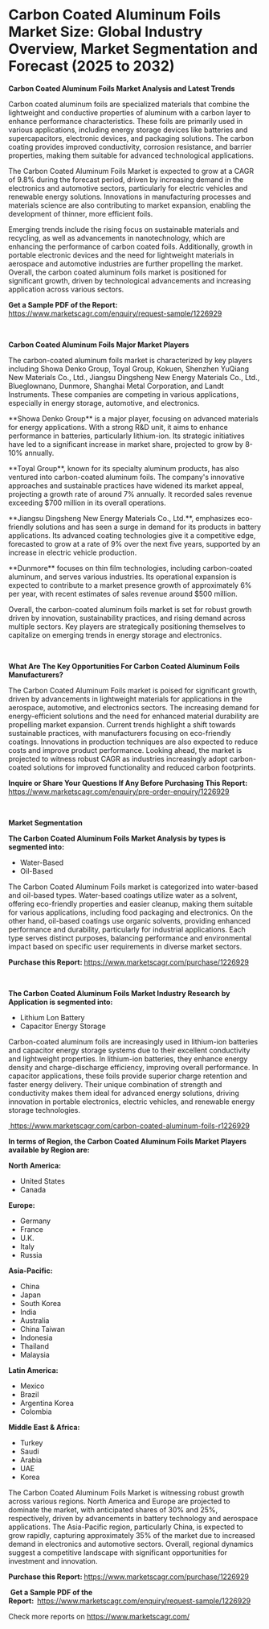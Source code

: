 <p><h1>Carbon Coated Aluminum Foils Market Size: Global Industry Overview, Market Segmentation and Forecast (2025 to 2032)</h1></p><p><strong>Carbon Coated Aluminum Foils Market Analysis and Latest Trends</strong></p>
<p><p>Carbon coated aluminum foils are specialized materials that combine the lightweight and conductive properties of aluminum with a carbon layer to enhance performance characteristics. These foils are primarily used in various applications, including energy storage devices like batteries and supercapacitors, electronic devices, and packaging solutions. The carbon coating provides improved conductivity, corrosion resistance, and barrier properties, making them suitable for advanced technological applications.</p><p>The Carbon Coated Aluminum Foils Market is expected to grow at a CAGR of 9.8% during the forecast period, driven by increasing demand in the electronics and automotive sectors, particularly for electric vehicles and renewable energy solutions. Innovations in manufacturing processes and materials science are also contributing to market expansion, enabling the development of thinner, more efficient foils. </p><p>Emerging trends include the rising focus on sustainable materials and recycling, as well as advancements in nanotechnology, which are enhancing the performance of carbon coated foils. Additionally, growth in portable electronic devices and the need for lightweight materials in aerospace and automotive industries are further propelling the market. Overall, the carbon coated aluminum foils market is positioned for significant growth, driven by technological advancements and increasing application across various sectors.</p></p>
<p><strong>Get a Sample PDF of the Report:&nbsp;</strong> <a href="https://www.marketscagr.com/enquiry/request-sample/1226929?utm_campaign=2304&utm_medium=2&utm_source=Github&utm_content=ia&utm_term=03042025&utm_id=carbon-coated-aluminum-foils">https://www.marketscagr.com/enquiry/request-sample/1226929</a></p>
<p>&nbsp;</p>
<p><strong>Carbon Coated Aluminum Foils Major Market Players</strong></p>
<p><p>The carbon-coated aluminum foils market is characterized by key players including Showa Denko Group, Toyal Group, Kokuen, Shenzhen YuQiang New Materials Co., Ltd., Jiangsu Dingsheng New Energy Materials Co., Ltd., Blueglownano, Dunmore, Shanghai Metal Corporation, and Landt Instruments. These companies are competing in various applications, especially in energy storage, automotive, and electronics.</p><p>**Showa Denko Group** is a major player, focusing on advanced materials for energy applications. With a strong R&D unit, it aims to enhance performance in batteries, particularly lithium-ion. Its strategic initiatives have led to a significant increase in market share, projected to grow by 8-10% annually.</p><p>**Toyal Group**, known for its specialty aluminum products, has also ventured into carbon-coated aluminum foils. The company's innovative approaches and sustainable practices have widened its market appeal, projecting a growth rate of around 7% annually. It recorded sales revenue exceeding $700 million in its overall operations.</p><p>**Jiangsu Dingsheng New Energy Materials Co., Ltd.**, emphasizes eco-friendly solutions and has seen a surge in demand for its products in battery applications. Its advanced coating technologies give it a competitive edge, forecasted to grow at a rate of 9% over the next five years, supported by an increase in electric vehicle production.</p><p>**Dunmore** focuses on thin film technologies, including carbon-coated aluminum, and serves various industries. Its operational expansion is expected to contribute to a market presence growth of approximately 6% per year, with recent estimates of sales revenue around $500 million.</p><p>Overall, the carbon-coated aluminum foils market is set for robust growth driven by innovation, sustainability practices, and rising demand across multiple sectors. Key players are strategically positioning themselves to capitalize on emerging trends in energy storage and electronics.</p></p>
<p>&nbsp;</p>
<p><strong>What Are The Key Opportunities For Carbon Coated Aluminum Foils Manufacturers?</strong></p>
<p><p>The Carbon Coated Aluminum Foils market is poised for significant growth, driven by advancements in lightweight materials for applications in the aerospace, automotive, and electronics sectors. The increasing demand for energy-efficient solutions and the need for enhanced material durability are propelling market expansion. Current trends highlight a shift towards sustainable practices, with manufacturers focusing on eco-friendly coatings. Innovations in production techniques are also expected to reduce costs and improve product performance. Looking ahead, the market is projected to witness robust CAGR as industries increasingly adopt carbon-coated solutions for improved functionality and reduced carbon footprints.</p></p>
<p><strong>Inquire or Share Your Questions If Any Before Purchasing This Report:</strong> <a href="https://www.marketscagr.com/enquiry/pre-order-enquiry/1226929?utm_campaign=2304&utm_medium=2&utm_source=Github&utm_content=ia&utm_term=03042025&utm_id=carbon-coated-aluminum-foils">https://www.marketscagr.com/enquiry/pre-order-enquiry/1226929</a></p>
<p>&nbsp;</p>
<p><strong>Market Segmentation</strong></p>
<p><strong>The Carbon Coated Aluminum Foils Market Analysis by types is segmented into:</strong></p>
<p><ul><li>Water-Based</li><li>Oil-Based</li></ul></p>
<p><p>The Carbon Coated Aluminum Foils market is categorized into water-based and oil-based types. Water-based coatings utilize water as a solvent, offering eco-friendly properties and easier cleanup, making them suitable for various applications, including food packaging and electronics. On the other hand, oil-based coatings use organic solvents, providing enhanced performance and durability, particularly for industrial applications. Each type serves distinct purposes, balancing performance and environmental impact based on specific user requirements in diverse market sectors.</p></p>
<p><strong>Purchase this Report:&nbsp;</strong><a href="https://www.marketscagr.com/purchase/1226929?utm_campaign=2304&utm_medium=2&utm_source=Github&utm_content=ia&utm_term=03042025&utm_id=carbon-coated-aluminum-foils">https://www.marketscagr.com/purchase/1226929</a></p>
<p>&nbsp;</p>
<p><strong>The Carbon Coated Aluminum Foils Market Industry Research by Application is segmented into:</strong></p>
<p><ul><li>Lithium Lon Battery</li><li>Capacitor Energy Storage</li></ul></p>
<p><p>Carbon-coated aluminum foils are increasingly used in lithium-ion batteries and capacitor energy storage systems due to their excellent conductivity and lightweight properties. In lithium-ion batteries, they enhance energy density and charge-discharge efficiency, improving overall performance. In capacitor applications, these foils provide superior charge retention and faster energy delivery. Their unique combination of strength and conductivity makes them ideal for advanced energy solutions, driving innovation in portable electronics, electric vehicles, and renewable energy storage technologies.</p></p>
<p><a href="https://www.marketscagr.com/carbon-coated-aluminum-foils-r1226929?utm_campaign=2304&utm_medium=2&utm_source=Github&utm_content=ia&utm_term=03042025&utm_id=carbon-coated-aluminum-foils">&nbsp;https://www.marketscagr.com/carbon-coated-aluminum-foils-r1226929</a></p>
<p><strong>In terms of Region, the Carbon Coated Aluminum Foils Market Players available by Region are:</strong></p>
<p>
    <p> <strong> North America: </strong>
        <ul>
            <li>United States</li>
            <li>Canada</li>
        </ul>
        </p> 
    <p> <strong> Europe: </strong>
        <ul>
            <li>Germany</li>
            <li>France</li>
            <li>U.K.</li>
            <li>Italy</li>
            <li>Russia</li>
        </ul>
        </p> 
    <p> <strong> Asia-Pacific: </strong>
        <ul>
            <li>China</li>
            <li>Japan</li>
            <li>South Korea</li>
            <li>India</li>
            <li>Australia</li>
            <li>China Taiwan</li>
            <li>Indonesia</li>
            <li>Thailand</li>
            <li>Malaysia</li>
        </ul>
        </p> 
    <p> <strong> Latin America: </strong>
        <ul>
            <li>Mexico</li>
            <li>Brazil</li>
            <li>Argentina Korea</li>
            <li>Colombia</li>
        </ul>
        </p> 
    <p> <strong> Middle East & Africa: </strong>
        <ul>
            <li>Turkey</li>
            <li>Saudi</li>
            <li>Arabia</li>
            <li>UAE</li>
            <li>Korea</li>
        </ul>
    </p>
    </p>
<p><p>The Carbon Coated Aluminum Foils Market is witnessing robust growth across various regions. North America and Europe are projected to dominate the market, with anticipated shares of 30% and 25%, respectively, driven by advancements in battery technology and aerospace applications. The Asia-Pacific region, particularly China, is expected to grow rapidly, capturing approximately 35% of the market due to increased demand in electronics and automotive sectors. Overall, regional dynamics suggest a competitive landscape with significant opportunities for investment and innovation.</p></p>
<p><strong>Purchase this Report: </strong><a href="https://www.marketscagr.com/purchase/1226929?utm_campaign=2304&utm_medium=2&utm_source=Github&utm_content=ia&utm_term=03042025&utm_id=carbon-coated-aluminum-foils">https://www.marketscagr.com/purchase/1226929</a></p>
<p>&nbsp;<strong>Get a Sample PDF of the Report:&nbsp;&nbsp;</strong><a href="https://www.marketscagr.com/enquiry/request-sample/1226929?utm_campaign=2304&utm_medium=2&utm_source=Github&utm_content=ia&utm_term=03042025&utm_id=carbon-coated-aluminum-foils">https://www.marketscagr.com/enquiry/request-sample/1226929</a></p>
<p><strong></strong></p>
<p>Check more reports on <a href="https://www.marketscagr.com/?utm_campaign=2304&utm_medium=2&utm_source=Github&utm_content=ia&utm_term=03042025&utm_id=carbon-coated-aluminum-foils">https://www.marketscagr.com/</a></p>